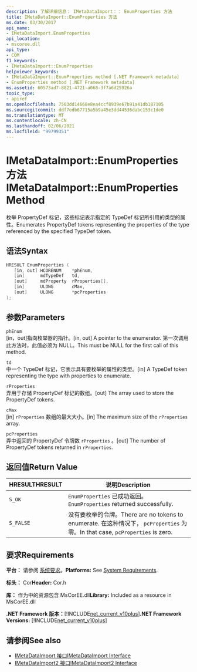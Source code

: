 ```yaml
---
description: 了解详细信息： IMetaDataImport：： EnumProperties 方法
title: IMetaDataImport::EnumProperties 方法
ms.date: 03/30/2017
api_name:
- IMetaDataImport.EnumProperties
api_location:
- mscoree.dll
api_type:
- COM
f1_keywords:
- IMetaDataImport::EnumProperties
helpviewer_keywords:
- IMetaDataImport::EnumProperties method [.NET Framework metadata]
- EnumProperties method [.NET Framework metadata]
ms.assetid: 60573ad7-8821-4721-a068-3f7a6d25926a
topic_type:
- apiref
ms.openlocfilehash: 7503dd14668e8ea4ccf8939e67b91a41db187105
ms.sourcegitcommit: ddf7edb67715a5b9a45e3dd44536dabc153c1de0
ms.translationtype: MT
ms.contentlocale: zh-CN
ms.lasthandoff: 02/06/2021
ms.locfileid: "99799351"
---
```

# <a name="imetadataimportenumproperties-method"></a><span data-ttu-id="dd12d-103">IMetaDataImport::EnumProperties 方法</span><span class="sxs-lookup"><span data-stu-id="dd12d-103">IMetaDataImport::EnumProperties Method</span></span>

<span data-ttu-id="dd12d-104">枚举 PropertyDef 标记，这些标记表示指定的 TypeDef 标记所引用的类型的属性。</span><span class="sxs-lookup"><span data-stu-id="dd12d-104">Enumerates PropertyDef tokens representing the properties of the type referenced by the specified TypeDef token.</span></span>  
  
## <a name="syntax"></a><span data-ttu-id="dd12d-105">语法</span><span class="sxs-lookup"><span data-stu-id="dd12d-105">Syntax</span></span>  
  
```cpp  
HRESULT EnumProperties (  
   [in, out] HCORENUM    *phEnum,  
   [in]      mdTypeDef   td,  
   [out]     mdProperty  rProperties[],  
   [in]      ULONG       cMax,  
   [out]     ULONG       *pcProperties  
);  
```  
  
## <a name="parameters"></a><span data-ttu-id="dd12d-106">参数</span><span class="sxs-lookup"><span data-stu-id="dd12d-106">Parameters</span></span>  

 `phEnum`  
 <span data-ttu-id="dd12d-107">[in，out]指向枚举器的指针。</span><span class="sxs-lookup"><span data-stu-id="dd12d-107">[in, out] A pointer to the enumerator.</span></span> <span data-ttu-id="dd12d-108">第一次调用此方法时，此值必须为 NULL。</span><span class="sxs-lookup"><span data-stu-id="dd12d-108">This must be NULL for the first call of this method.</span></span>  
  
 `td`  
 <span data-ttu-id="dd12d-109">中一个 TypeDef 标记，它表示具有要枚举的属性的类型。</span><span class="sxs-lookup"><span data-stu-id="dd12d-109">[in] A TypeDef token representing the type with properties to enumerate.</span></span>  
  
 `rProperties`  
 <span data-ttu-id="dd12d-110">弄用于存储 PropertyDef 标记的数组。</span><span class="sxs-lookup"><span data-stu-id="dd12d-110">[out] The array used to store the PropertyDef tokens.</span></span>  
  
 `cMax`  
 <span data-ttu-id="dd12d-111">[in] `rProperties` 数组的最大大小。</span><span class="sxs-lookup"><span data-stu-id="dd12d-111">[in] The maximum size of the `rProperties` array.</span></span>  
  
 `pcProperties`  
 <span data-ttu-id="dd12d-112">弄中返回的 PropertyDef 令牌数 `rProperties` 。</span><span class="sxs-lookup"><span data-stu-id="dd12d-112">[out] The number of PropertyDef tokens returned in `rProperties`.</span></span>  
  
## <a name="return-value"></a><span data-ttu-id="dd12d-113">返回值</span><span class="sxs-lookup"><span data-stu-id="dd12d-113">Return Value</span></span>  
  
|<span data-ttu-id="dd12d-114">HRESULT</span><span class="sxs-lookup"><span data-stu-id="dd12d-114">HRESULT</span></span>|<span data-ttu-id="dd12d-115">说明</span><span class="sxs-lookup"><span data-stu-id="dd12d-115">Description</span></span>|  
|-------------|-----------------|  
|`S_OK`|<span data-ttu-id="dd12d-116">`EnumProperties` 已成功返回。</span><span class="sxs-lookup"><span data-stu-id="dd12d-116">`EnumProperties` returned successfully.</span></span>|  
|`S_FALSE`|<span data-ttu-id="dd12d-117">没有要枚举的令牌。</span><span class="sxs-lookup"><span data-stu-id="dd12d-117">There are no tokens to enumerate.</span></span> <span data-ttu-id="dd12d-118">在这种情况下， `pcProperties` 为零。</span><span class="sxs-lookup"><span data-stu-id="dd12d-118">In that case, `pcProperties` is zero.</span></span>|  
  
## <a name="requirements"></a><span data-ttu-id="dd12d-119">要求</span><span class="sxs-lookup"><span data-stu-id="dd12d-119">Requirements</span></span>  

 <span data-ttu-id="dd12d-120">**平台：** 请参阅 [系统要求](../../get-started/system-requirements.md)。</span><span class="sxs-lookup"><span data-stu-id="dd12d-120">**Platforms:** See [System Requirements](../../get-started/system-requirements.md).</span></span>  
  
 <span data-ttu-id="dd12d-121">**标头：** Cor</span><span class="sxs-lookup"><span data-stu-id="dd12d-121">**Header:** Cor.h</span></span>  
  
 <span data-ttu-id="dd12d-122">**库：** 作为中的资源包含 MsCorEE.dll</span><span class="sxs-lookup"><span data-stu-id="dd12d-122">**Library:** Included as a resource in MsCorEE.dll</span></span>  
  
 <span data-ttu-id="dd12d-123">**.NET Framework 版本：**[!INCLUDE[net_current_v10plus](../../../../includes/net-current-v10plus-md.md)]</span><span class="sxs-lookup"><span data-stu-id="dd12d-123">**.NET Framework Versions:** [!INCLUDE[net_current_v10plus](../../../../includes/net-current-v10plus-md.md)]</span></span>  
  
## <a name="see-also"></a><span data-ttu-id="dd12d-124">请参阅</span><span class="sxs-lookup"><span data-stu-id="dd12d-124">See also</span></span>

- [<span data-ttu-id="dd12d-125">IMetaDataImport 接口</span><span class="sxs-lookup"><span data-stu-id="dd12d-125">IMetaDataImport Interface</span></span>](imetadataimport-interface.md)
- [<span data-ttu-id="dd12d-126">IMetaDataImport2 接口</span><span class="sxs-lookup"><span data-stu-id="dd12d-126">IMetaDataImport2 Interface</span></span>](imetadataimport2-interface.md)

